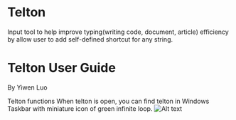 # Telton
Input tool to help improve typing(writing code, document, article) efficiency by allow user to add self-defined shortcut for any string.


# Telton User Guide


By Yiwen Luo

Telton functions
When telton is open, you can find telton in Windows Taskbar with miniature icon of green infinite loop. 
![Alt text](/relative/path/to/img.jpg?raw=true "Optional Title")
